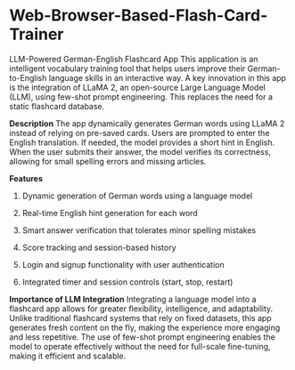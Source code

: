 # Web-Browser-Based-Flash-Card-Trainer
LLM-Powered German-English Flashcard App
This application is an intelligent vocabulary training tool that helps users improve their German-to-English language skills in an interactive way. A key innovation in this app is the integration of LLaMA 2, an open-source Large Language Model (LLM), using few-shot prompt engineering. This replaces the need for a static flashcard database.

**Description**
The app dynamically generates German words using LLaMA 2 instead of relying on pre-saved cards. Users are prompted to enter the English translation. If needed, the model provides a short hint in English. When the user submits their answer, the model verifies its correctness, allowing for small spelling errors and missing articles.

**Features**
1. Dynamic generation of German words using a language model

2. Real-time English hint generation for each word

3. Smart answer verification that tolerates minor spelling mistakes

4. Score tracking and session-based history

5. Login and signup functionality with user authentication

6. Integrated timer and session controls (start, stop, restart)

**Importance of LLM Integration**
Integrating a language model into a flashcard app allows for greater flexibility, intelligence, and adaptability. Unlike traditional flashcard systems that rely on fixed datasets, this app generates fresh content on the fly, making the experience more engaging and less repetitive. The use of few-shot prompt engineering enables the model to operate effectively without the need for full-scale fine-tuning, making it efficient and scalable.

